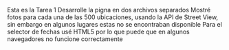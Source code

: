 Esta es la Tarea 1
Desarrolle la pigna en dos archivos separados
Mostré fotos para cada una de las 500 ubicaciones, usando la API de Street View, sin embargo en algunos lugares estas no se encontraban disponible
Para el selector de fechas usé HTML5 por lo que puede que en algunos navegadores no funcione correctamente 
